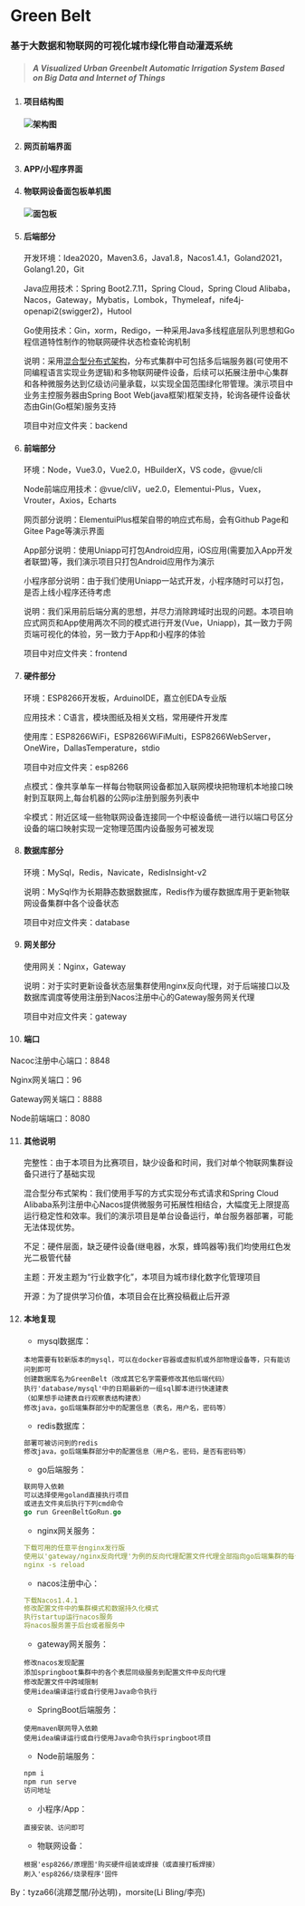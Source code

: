 # Green Belt
### 基于大数据和物联网的可视化城市绿化带自动灌溉系统
> ##### *A Visualized Urban Greenbelt Automatic Irrigation System Based on Big Data and Internet of Things*
>

1. #### 项目结构图

   #### ![架构图](./文档/架构图.png)

2. #### 网页前端界面

3. #### APP/小程序界面

4. #### 物联网设备面包板单机图

   #### ![面包板](./文档/面包板.jpg)

5. #### 后端部分

   开发环境：Idea2020，Maven3.6，Java1.8，Nacos1.4.1，Goland2021，Golang1.20，Git

   Java应用技术：Spring Boot2.7.11，Spring Cloud，Spring Cloud Alibaba，Nacos，Gateway，Mybatis，Lombok，Thymeleaf，nife4j-openapi2(swigger2)，Hutool

   Go使用技术：Gin，xorm，Redigo，一种采用Java多线程底层队列思想和Go程信道特性制作的物联网硬件状态检查轮询机制

   说明：采用[混合型分布式架构](#其他说明)，分布式集群中可包括多后端服务器(可使用不同编程语言实现业务逻辑)和多物联网硬件设备，后续可以拓展注册中心集群和各种微服务达到亿级访问量承载，以实现全国范围绿化带管理。演示项目中业务主控服务器由Spring Boot Web(java框架)框架支持，轮询各硬件设备状态由Gin(Go框架)服务支持

   项目中对应文件夹：backend

6. #### 前端部分

   环境：Node，Vue3.0，Vue2.0，HBuilderX，VS code，@vue/cli

   Node前端应用技术：@vue/cliV，ue2.0，Elementui-Plus，Vuex，Vrouter，Axios，Echarts

   网页部分说明：ElementuiPlus框架自带的响应式布局，会有Github Page和Gitee Page等演示界面

   App部分说明：使用Uniapp可打包Android应用，iOS应用(需要加入App开发者联盟)等，我们演示项目只打包Android应用作为演示

   小程序部分说明：由于我们使用Uniapp一站式开发，小程序随时可以打包，是否上线小程序还待考虑

   说明：我们采用前后端分离的思想，并尽力消除跨域时出现的问题。本项目响应式网页和App使用两次不同的模式进行开发(Vue，Uniapp)，其一致力于网页端可视化的体验，另一致力于App和小程序的体验

   项目中对应文件夹：frontend

7. #### 硬件部分

   环境：ESP8266开发板，ArduinoIDE，嘉立创EDA专业版

   应用技术：C语言，模块图纸及相关文档，常用硬件开发库

   使用库：ESP8266WiFi，ESP8266WiFiMulti，ESP8266WebServer，OneWire，DallasTemperature，stdio

   项目中对应文件夹：esp8266

   点模式：像共享单车一样每台物联网设备都加入联网模块把物理机本地接口映射到互联网上,每台机器的公网ip注册到服务列表中

   伞模式：附近区域一些物联网设备连接同一个中枢设备统一进行以端口号区分设备的端口映射实现一定物理范围内设备服务可被发现

8. #### 数据库部分

   环境：MySql，Redis，Navicate，RedisInsight-v2

   说明：MySql作为长期静态数据数据库，Redis作为缓存数据库用于更新物联网设备集群中各个设备状态

   项目中对应文件夹：database

9. #### 网关部分

   使用网关：Nginx，Gateway

   说明：对于实时更新设备状态层集群使用nginx反向代理，对于后端接口以及数据库调度等使用注册到Nacos注册中心的Gateway服务网关代理

   项目中对应文件夹：gateway

10. #### 端口

   Nacoc注册中心端口：8848

   Nginx网关端口：96

   Gateway网关端口：8888

   Node前端端口：8080

11. #### 其他说明

    完整性：由于本项目为比赛项目，缺少设备和时间，我们对单个物联网集群设备只进行了基础实现

    混合型分布式架构：我们使用手写的方式实现分布式请求和Spring Cloud Alibaba系列注册中心Nacos提供微服务可拓展性相结合，大幅度无上限提高运行稳定性和效率。我们的演示项目是单台设备运行，单台服务器部署，可能无法体现优势。

    不足：硬件层面，缺乏硬件设备(继电器，水泵，蜂鸣器等)我们均使用红色发光二极管代替

    主题：开发主题为“行业数字化”，本项目为城市绿化数字化管理项目

    开源：为了提供学习价值，本项目会在比赛投稿截止后开源

12. #### 本地复现

    - mysql数据库：

    ```mysql
    本地需要有较新版本的mysql，可以在docker容器或虚拟机或外部物理设备等，只有能访问到即可
    创建数据库名为GreenBelt（改成其它名字需要修改其他后端代码）
    执行'database/mysql'中的日期最新的一组sql脚本进行快速建表
    （如果想手动建表自行观察表结构建表）
    修改java，go后端集群部分中的配置信息（表名，用户名，密码等）
    ```

    - redis数据库：

    ```sql
    部署可被访问到的redis
    修改java，go后端集群部分中的配置信息（用户名，密码，是否有密码等）
    ```

    - go后端服务：

    ```go
    联网导入依赖
    可以选择使用goland直接执行项目
    或进去文件夹后执行下列cmd命令
    go run GreenBeltGoRun.go
    ```

    - nginx网关服务：

    ```yml
    下载可用的任意平台nginx发行版
    使用以'gateway/nginx反向代理'为例的反向代理配置文件代理全部指向go后端集群的每台单机设备的地址
    nginx -s reload
    ```

    - nacos注册中心：

    ```yml
    下载Nacos1.4.1
    修改配置文件中的集群模式和数据持久化模式
    执行startup运行nacos服务
    将nacos服务置于后台或者服务中
    ```

    - gateway网关服务：

    ```
    修改nacos发现配置
    添加springboot集群中的各个表层同级服务到配置文件中反向代理
    修改配置文件中跨域限制
    使用idea编译运行或自行使用Java命令执行
    ```

    - SpringBoot后端服务：

    ```
    使用maven联网导入依赖
    使用idea编译运行或自行使用Java命令执行springboot项目
    ```

    - Node前端服务：

    ```javascript
    npm i
    npm run serve
    访问地址
    ```

    - 小程序/App：

    ```
    直接安装、访问即可
    ```

    - 物联网设备：

    ```
    根据'esp8266/原理图'购买硬件组装或焊接（或直接打板焊接）
    刷入'esp8266/烧录程序'固件
    ```

By：tyza66(洮羱芝闇/孙达明)，morsite(Li Bling/李亮)
